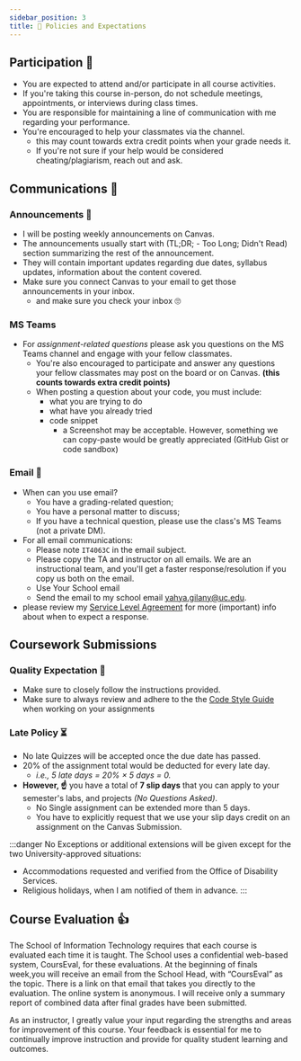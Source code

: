 ```yaml
---
sidebar_position: 3
title: 📜 Policies and Expectations
---
```


## Participation 🤝
* You are expected to attend and/or participate in all course activities.
* If you're taking this course in-person, do not schedule meetings, appointments, or interviews during class times.
* You are responsible for maintaining a line of communication with me regarding your performance.
* You're encouraged to help your classmates via the channel.
  * this may count towards extra credit points when your grade needs it.
  * If you're not sure if your help would be considered cheating/plagiarism, reach out and ask.

## Communications 📡
### Announcements 📣
* I will be posting weekly announcements on Canvas.
* The announcements usually start with (TL;DR; - Too Long; Didn't Read) section summarizing the rest of the announcement.
* They will contain important updates regarding due dates, syllabus updates, information about the content covered.
* Make sure you connect Canvas to your email to get those announcements in your inbox.
  * and make sure you check your inbox 🙄

### MS Teams
* For *assignment-related questions* please ask you questions on the MS Teams channel and engage with your fellow classmates.
  * You're also encouraged to participate and answer any questions your fellow classmates may post on the board or on Canvas. **(this counts towards extra credit points)**
  * When posting a question about your code, you must include:
      * what you are trying to do
      * what have you already tried
      * code snippet
        * a Screenshot may be acceptable. However, something we can copy-paste would be greatly appreciated (GitHub Gist or code sandbox) 
### Email 📧
* When can you use email?
  * You have a grading-related question;
  * You have a personal matter to discuss;
  * If you have a technical question, please use the class's MS Teams (not a private DM).
* For all email communications:
  * Please note `IT4063C` in the email subject.
  * Please copy the TA and instructor on all emails. We are an instructional team, and you'll get a faster response/resolution if you copy us both on the email.
  * Use Your School email
  * Send the email to my school email [yahya.gilany@uc.edu](mailto:yahya.gilany@uc.edu).
* please review my [Service Level Agreement](sla) for more (important) info about when to expect a response.

## Coursework Submissions

### Quality Expectation 🏅
- Make sure to closely follow the instructions provided.
- Make sure to always review and adhere to the the [Code Style Guide](/guides/code-style) when working on your assignments

### Late Policy ⏳
* No late Quizzes will be accepted once the due date has passed.
* 20% of the assignment total would be deducted for every late day.
  * *i.e., 5 late days = 20% × 5 days = 0.*
* **However, ☝️** you have a total of **7 slip days** that you can apply to your semester's labs, and projects *(No Questions Asked)*.
  * No Single assignment can be extended more than 5 days.
  * You have to explicitly request that we use your slip days credit on an assignment on the Canvas Submission.

:::danger No Exceptions
or additional extensions will be given except for the two University-approved situations:
  * Accommodations requested and verified from the Office of Disability Services. 
  * Religious holidays, when I am notified of them in advance.
:::
## Course Evaluation 👍
The School of Information Technology requires that each course is evaluated each time it is taught.  The School uses a confidential web-based system, CoursEval, for these evaluations.  At the beginning of finals week,you will receive an email from the School Head, with “CoursEval” as the topic.  There is a link on that email that takes you directly to the evaluation.  The online system is anonymous.  I will receive only a summary report of combined data after final grades have been submitted.

As an instructor, I greatly value your input regarding the strengths and areas for improvement of this course.  Your feedback is essential for me to continually improve instruction and provide for quality student learning and outcomes.

<!-- ## Assignment Submission Workflow and Expectations
- Accept the GitHub Classroom assignment
  - this will copy the starter files for the assignment to a repository named as `<assignment name>-<your github username>`
- Clone down the project to your computer.
- start modifying/writing your code to satisfy the assignment requirements.
- Make sure you commit your code frequently and use a descriptive commit messages.
  - the best practice here is to commit at the end of every complete thought. (i.e. `modified the user class to validate the age input`, `updated the self assessment in the README file`)
- Once you're done with the assignment, confirm that you've updated the self evaluation and added any notes or reflections you had.
- Copy the Repository link and submit to Canvas.

**Remember to:** make sure your code is on GitHub and you didn't just commit it locally. -->
<!-- TODO: update the above, maybe make a guide about this -->